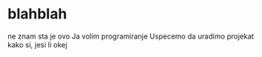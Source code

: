 # blahblah
ne znam sta je ovo
Ja volim programiranje
Uspecemo da uradimo projekat
kako si, jesi li okej
